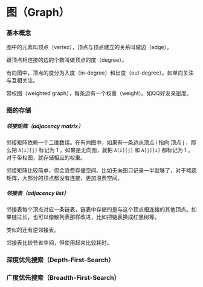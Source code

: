 # 图（Graph）

### 基本概念

图中的元素叫顶点（vertex），顶点与顶点建立的关系叫做边（edge）。

跟顶点相连接的边的个数叫做顶点的度（degree）。

有向图中，顶点的度分为入度（in-degree）和出度（out-degree）。如单向关注与互相关注。

带权图（weighted graph），每条边有一个权重（weight）。如QQ好友亲密度。

### 图的存储

##### 邻接矩阵（adjacency matrix）

邻接矩阵依赖一个二维数组。在有向图中，如果有一条边从顶点 i 指向 顶点 j ，那么把 `A[i][j]` 标记为 1 。如果是无向图，就把 `A[i][j]` 和 `A[j][i]` 都标记为 1 。对于带权图，就存储相应的权重。

邻接矩阵比较简单，但会浪费存储空间。比如无向图只记录一半就够了，对于稀疏矩阵，大部分的顶点都没有连接，更加浪费空间。

##### 邻接表（adjacency list）

邻接表每个顶点对应一条链表，链表中存储的是与这个顶点相连接的其他顶点。如果链过长，也可以像散列表那样改进，比如把链表换成红黑树等。

类似的还有逆邻接表。

邻接表比较节省空间，但使用起来比较耗时。

### 深度优先搜索（Depth-First-Search）



### 广度优先搜索（Breadth-First-Search）

